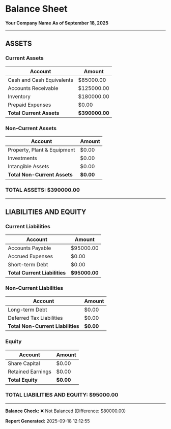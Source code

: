 # Balance Sheet
**Your Company Name**
**As of September 18, 2025**

---

## ASSETS

### Current Assets
| Account | Amount |
|---------|--------|
| Cash and Cash Equivalents | $85000.00 |
| Accounts Receivable | $125000.00 |
| Inventory | $180000.00 |
| Prepaid Expenses | $0.00 |
| **Total Current Assets** | **$390000.00** |

### Non-Current Assets
| Account | Amount |
|---------|--------|
| Property, Plant & Equipment | $0.00 |
| Investments | $0.00 |
| Intangible Assets | $0.00 |
| **Total Non-Current Assets** | **$0.00** |

### **TOTAL ASSETS: $390000.00**

---

## LIABILITIES AND EQUITY

### Current Liabilities
| Account | Amount |
|---------|--------|
| Accounts Payable | $95000.00 |
| Accrued Expenses | $0.00 |
| Short-term Debt | $0.00 |
| **Total Current Liabilities** | **$95000.00** |

### Non-Current Liabilities
| Account | Amount |
|---------|--------|
| Long-term Debt | $0.00 |
| Deferred Tax Liabilities | $0.00 |
| **Total Non-Current Liabilities** | **$0.00** |

### Equity
| Account | Amount |
|---------|--------|
| Share Capital | $0.00 |
| Retained Earnings | $0.00 |
| **Total Equity** | **$0.00** |

### **TOTAL LIABILITIES AND EQUITY: $95000.00**

---

**Balance Check:** ❌ Not Balanced (Difference: $80000.00)

**Report Generated:** 2025-09-18 12:12:55